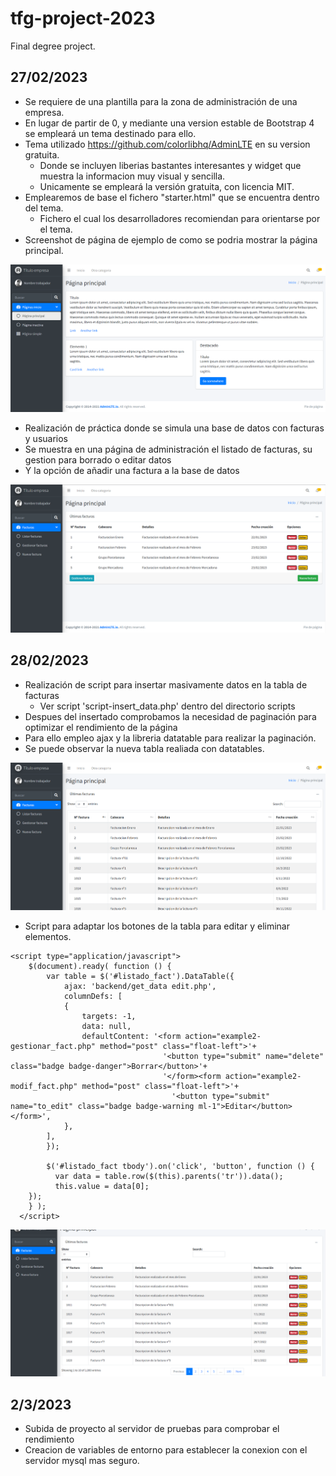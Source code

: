 # tfg-project-2023
Final degree project.

## 27/02/2023
- Se requiere de una plantilla para la zona de administración de una empresa.
- En lugar de partir de 0, y mediante una version estable de Bootstrap 4 se empleará un tema destinado para ello.
- Tema utilizado https://github.com/colorlibhq/AdminLTE en su version gratuita.
    - Donde se incluyen liberias bastantes interesantes y widget que muestra la informacion muy visual y sencilla.
    - Unicamente se empleará la versión gratuita, con licencia MIT.
- Emplearemos de base el fichero "starter.html" que se encuentra dentro del tema.
    - Fichero el cual los desarrolladores recomiendan para orientarse por el tema.
- Screenshot de página de ejemplo de como se podria mostrar la página principal.

![Example1](/screenshots/example1.png)

- Realización de práctica donde se simula una base de datos con facturas y usuarios
- Se muestra en una página de administración el listado de facturas, su gestion para borrado o editar datos
- Y la opción de añadir una factura a la base de datos

![Example2](/screenshots/example2.png)

## 28/02/2023
- Realización de script para insertar masivamente datos en la tabla de facturas
    - Ver script 'script-insert_data.php' dentro del directorio scripts
- Despues del insertado comprobamos la necesidad de paginación para optimizar el rendimiento de la página
- Para ello empleo ajax y la libreria datatable para realizar la paginación.
- Se puede observar la nueva tabla realiada con datatables.

![Example2-Datatable](/screenshots/example2-datatables.png)

- Script para adaptar los botones de la tabla para editar y eliminar elementos.

```
<script type="application/javascript">
    $(document).ready( function () {
        var table = $('#listado_fact').DataTable({
            ajax: 'backend/get_data edit.php',
            columnDefs: [
            {
                targets: -1,
                data: null,
                defaultContent: '<form action="example2-gestionar_fact.php" method="post" class="float-left">'+
                                  '<button type="submit" name="delete" class="badge badge-danger">Borrar</button>'+
                                  '</form><form action="example2-modif_fact.php" method="post" class="float-left">'+
                                    '<button type="submit" name="to_edit" class="badge badge-warning ml-1">Editar</button></form>',
            },
        ],
        });

        $('#listado_fact tbody').on('click', 'button', function () {
          var data = table.row($(this).parents('tr')).data();
          this.value = data[0];
    });
    } );
  </script>
```

![Example2-Datatable with options](/screenshots/example2-datatables_with_options.png)

## 2/3/2023
- Subida de proyecto al servidor de pruebas para comprobar el rendimiento
- Creacion de variables de entorno para establecer la conexion con el servidor mysql mas seguro.